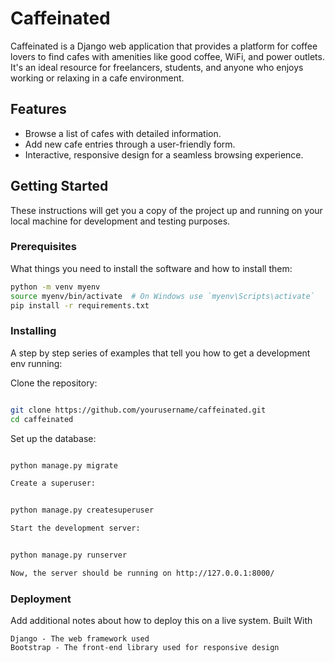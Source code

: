 # Caffeinated

Caffeinated is a Django web application that provides a platform for coffee lovers to find cafes with amenities like good coffee, WiFi, and power outlets. It's an ideal resource for freelancers, students, and anyone who enjoys working or relaxing in a cafe environment.

## Features

- Browse a list of cafes with detailed information.
- Add new cafe entries through a user-friendly form.
- Interactive, responsive design for a seamless browsing experience.

## Getting Started

These instructions will get you a copy of the project up and running on your local machine for development and testing purposes.

### Prerequisites

What things you need to install the software and how to install them:

```bash
python -m venv myenv
source myenv/bin/activate  # On Windows use `myenv\Scripts\activate`
pip install -r requirements.txt
```

### Installing

A step by step series of examples that tell you how to get a development env running:

Clone the repository:

```bash

git clone https://github.com/yourusername/caffeinated.git
cd caffeinated
```

Set up the database:

```bash

python manage.py migrate

Create a superuser:
```

```bash

python manage.py createsuperuser

Start the development server:
```

```bash

python manage.py runserver

Now, the server should be running on http://127.0.0.1:8000/
```

### Deployment

Add additional notes about how to deploy this on a live system.
Built With

    Django - The web framework used
    Bootstrap - The front-end library used for responsive design

